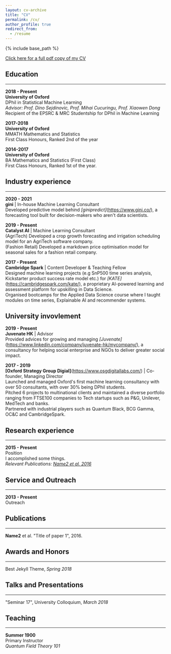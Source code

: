 ```yaml
---
layout: cv-archive
title: "CV"
permalink: /cv/
author_profile: true
redirect_from:
  - /resume
---
```


<style>
a.uline {text-decoration:underline;}
</style>

{% include base_path %}

<a href="../files/cv.pdf" class="uline">Click here for a full pdf copy of my CV</a>

## Education
---
**2018 - Present**<br>
**University of Oxford**<br>
DPhil in Statistical Machine Learning <br>
*Advisor: Prof. Dino Sejdinovic, Prof. Mihai Cucuringu, Prof. Xiaowen Dong* <br>
Recipient of the EPSRC & MRC Studentship for DPhil in Machine Learning <br>


**2017-2018**<br>
**University of Oxford**<br>
MMATH Mathematics and Statistics <br>
First Class Honours, Ranked 2nd of the year

**2014-2017**<br>
**University of Oxford**<br>
BA Mathematics and Statistics (First Class)<br>
First Class Honours, Ranked 1st of the year.

## Industry experience
---

**2020 - 2021** <br>
**gini** | In-house Machine Learning Consultant <br>
Developed predictive model behind *[ginipredict]*(https://www.gini.co/), a forecasting tool built for decision-makers who aren't data scientists.

**2019 - Present** <br>
**Catalyst AI** | Machine Learning Consultant <br>
(AgriTech) Developed a crop growth forecasting and irrigation scheduling model for an AgriTech software company. <br>
(Fashion Retail) Developed a markdown price optimisation model for seasonal sales for a fashion retail company.<br>

**2017 - Present** <br>
**Cambridge Spark** | Content Developer & Teaching Fellow <br>
Designed machine learning projects (e.g SnP500 time series analysis, Kickstarter product success rate model etc.) for *[KATE]*(https://cambridgespark.com/kate/), a proprietary AI-powered learning and assessment platform for upskilling in Data Science. <br>
Organised bootcamps for the Applied Data Science course where I taught modules on time series, Explainable AI and recommender systems. <br>

## University invovlement

**2019 - Present** <br>
**Juvenate HK** | Advisor <br>
Provided advices for growing and managing *[Juvenate]*(https://www.linkedin.com/company/juvenate-hk/mycompany/), a consultancy for helping social enterprise and NGOs to deliver greater social impact. <br>

**2017 - 2019** <br>
**[Oxford Strategy Group Digial]**(https://www.osgdigitallabs.com/) | Co-founder, Managing Director <br>
Launched and managed Oxford's first machine learning consultancy with over 50 consultants, with over 30% being DPhil students. <br>
Pitched 6 projects to multinational clients and maintained a diverse portfolio ranging from FTSE100 companies to Tech startups such as P&G, Unilever, MedTech and banks. <br>
Partnered with industrial players such as Quantum Black, BCG Gamma, OC&C and CambridgeSpark. <br>



## Research experience
---

**2015 - Present**<br>
Position<br>
I accomplished some things.<br>
*Relevant Publications: <a href="../publications/publication1" class="uline">Name2 et al. 2016</a>*<br>


## Service and Outreach
---
**2013 - Present**<br>
Outreach<br>


## Publications
---
**Name2** et al. "Title of paper 1", 2016.



## Awards and Honors
---
Best Jekyll Theme, *Spring 2018*<br>


## Talks and Presentations
---
"Seminar 17", University Colloquium, *March 2018*


## Teaching
---
**Summer 1900**<br>
Primary Instructor<br>
*Quantum Field Theory 101*